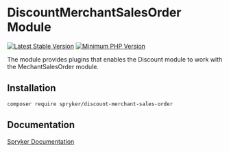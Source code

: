 # DiscountMerchantSalesOrder Module
[![Latest Stable Version](https://poser.pugx.org/spryker/discount-merchant-sales-order/v/stable.svg)](https://packagist.org/packages/spryker/discount-merchant-sales-order)
[![Minimum PHP Version](https://img.shields.io/badge/php-%3E%3D%208.3-8892BF.svg)](https://php.net/)

The module provides plugins that enables the Discount module to work with the MechantSalesOrder module.

## Installation

```
composer require spryker/discount-merchant-sales-order
```

## Documentation

[Spryker Documentation](https://docs.spryker.com)
